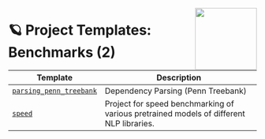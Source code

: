 <a href="https://explosion.ai"><img src="https://explosion.ai/assets/img/logo.svg" width="125" height="125" align="right" /></a>

# 🪐 Project Templates: Benchmarks (2)

| Template                                         | Description                                                                             |
| ------------------------------------------------ | --------------------------------------------------------------------------------------- |
| [`parsing_penn_treebank`](parsing_penn_treebank) | Dependency Parsing (Penn Treebank)                                                      |
| [`speed`](speed)                                 | Project for speed benchmarking of various pretrained models of different NLP libraries. |
